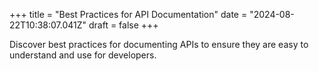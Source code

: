 +++
title = "Best Practices for API Documentation"
date = "2024-08-22T10:38:07.041Z"
draft = false
+++

  Discover best practices for documenting APIs to ensure they are easy to understand and use for developers.
        